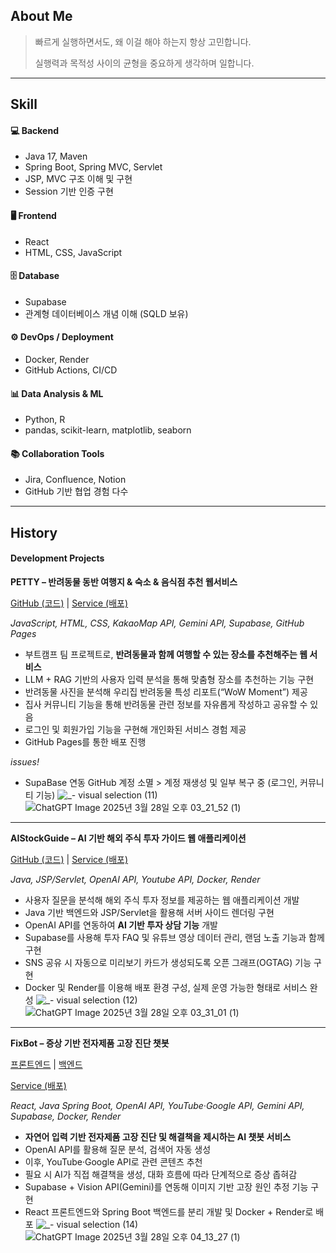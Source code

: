 ## About Me

> 빠르게 실행하면서도, 왜 이걸 해야 하는지 항상 고민합니다.
> 
> 실행력과 목적성 사이의 균형을 중요하게 생각하며 일합니다.


---
## Skill

#### 💻 Backend
- Java 17, Maven  
- Spring Boot, Spring MVC, Servlet  
- JSP, MVC 구조 이해 및 구현  
- Session 기반 인증 구현

#### 🖥️ Frontend
- React  
- HTML, CSS, JavaScript  

#### 🗄️ Database
- Supabase  
- 관계형 데이터베이스 개념 이해 (SQLD 보유)  

#### ⚙️ DevOps / Deployment
- Docker, Render  
- GitHub Actions, CI/CD  

#### 📊 Data Analysis & ML
- Python, R  
- pandas, scikit-learn, matplotlib, seaborn  

#### 📚 Collaboration Tools
- Jira, Confluence, Notion  
- GitHub 기반 협업 경험 다수


---
## History

#### Development Projects

**PETTY – 반려동물 동반 여행지 & 숙소 & 음식점 추천 웹서비스**

[GitHub (코드)](https://github.com/LimPark996/PETTY) | [Service (배포)](quantumguinea.github.io/FE-BASE/)

*JavaScript, HTML, CSS, KakaoMap API, Gemini API, Supabase, GitHub Pages*

- 부트캠프 팀 프로젝트로, **반려동물과 함께 여행할 수 있는 장소를 추천해주는 웹 서비스**
- LLM + RAG 기반의 사용자 입력 분석을 통해 맞춤형 장소를 추천하는 기능 구현
- 반려동물 사진을 분석해 우리집 반려동물 특성 리포트(“WoW Moment”) 제공
- 집사 커뮤니티 기능을 통해 반려동물 관련 정보를 자유롭게 작성하고 공유할 수 있음
- 로그인 및 회원가입 기능을 구현해 개인화된 서비스 경험 제공
- GitHub Pages를 통한 배포 진행

*issues!*

- SupaBase 연동 GitHub 계정 소멸 > 계정 재생성 및 일부 복구 중 (로그인, 커뮤니티 기능)
![_- visual selection (11)](https://github.com/user-attachments/assets/07e38214-a424-422d-b21d-31523ca6309f)
![ChatGPT Image 2025년 3월 28일 오후 03_21_52 (1)](https://github.com/user-attachments/assets/fa4326b9-d8fe-40d7-9590-d436a8da0234)
---

**AIStockGuide – AI 기반 해외 주식 투자 가이드 웹 애플리케이션**

[GitHub (코드)](https://github.com/LimPark996/Investment-Helper) | [Service (배포)](https://investment-guides.onrender.com)

*Java, JSP/Servlet, OpenAI API, Youtube API, Docker, Render*

- 사용자 질문을 분석해 해외 주식 투자 정보를 제공하는 웹 애플리케이션 개발
- Java 기반 백엔드와 JSP/Servlet을 활용해 서버 사이드 렌더링 구현
- OpenAI API를 연동하여 **AI 기반 투자 상담 기능** 개발
- Supabase를 사용해 투자 FAQ 및 유튜브 영상 데이터 관리, 랜덤 노출 기능과 함께 구현
- SNS 공유 시 자동으로 미리보기 카드가 생성되도록 오픈 그래프(OGTAG) 기능 구현
- Docker 및 Render를 이용해 배포 환경 구성, 실제 운영 가능한 형태로 서비스 완성
![_- visual selection (12)](https://github.com/user-attachments/assets/5e88576f-62dc-4e44-aaa9-77bfeafb0fba)
![ChatGPT Image 2025년 3월 28일 오후 03_31_01 (1)](https://github.com/user-attachments/assets/c77c46f5-d7f3-4470-8ad0-78b21eccf87c)
---

**FixBot – 증상 기반 전자제품 고장 진단 챗봇**

[프론트엔드](https://github.com/LimPark996/FixBot-FrontEnd) | [백엔드](https://github.com/LimPark996/FixBot-BackEnd)

[Service (배포)](https://fixbot-backend.onrender.com)

*React, Java Spring Boot, OpenAI API, YouTube·Google API, Gemini API, Supabase, Docker, Render*

- **자연어 입력 기반 전자제품 고장 진단 및 해결책을 제시하는 AI 챗봇 서비스**
- OpenAI API를 활용해 질문 분석, 검색어 자동 생성
- 이후, YouTube·Google API로 관련 콘텐츠 추천
- 필요 시 AI가 직접 해결책을 생성, 대화 흐름에 따라 단계적으로 증상 좁혀감
- Supabase + Vision API(Gemini)를 연동해 이미지 기반 고장 원인 추정 기능 구현
- React 프론트엔드와 Spring Boot 백엔드를 분리 개발 및 Docker + Render로 배포
![_- visual selection (14)](https://github.com/user-attachments/assets/5428de90-8499-49d5-8f72-91021a386f20)
![ChatGPT Image 2025년 3월 28일 오후 04_13_27 (1)](https://github.com/user-attachments/assets/31e472c0-b052-490d-af3a-aa7482b6de36)
